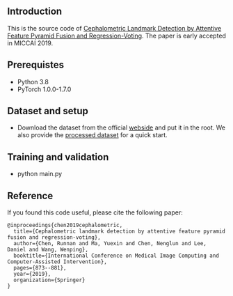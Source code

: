 ## Introduction
This is the source code of [Cephalometric Landmark Detection by Attentive Feature Pyramid Fusion and Regression-Voting](https://arxiv.org/pdf/1908.08841.pdf). The paper is early accepted in MICCAI 2019.



## Prerequistes
- Python 3.8
- PyTorch 1.0.0-1.7.0

## Dataset and setup
- Download the dataset from the official [webside](https://figshare.com/s/37ec464af8e81ae6ebbf) and put it in the root. We also provide the [processed dataset](https://connecthkuhk-my.sharepoint.com/personal/crnsmile_connect_hku_hk/_layouts/15/onedrive.aspx?id=%2Fpersonal%2Fcrnsmile%5Fconnect%5Fhku%5Fhk%2FDocuments%2FGoogle%5Fdrive%2Fprocess%5Fdata%2Ezip&parent=%2Fpersonal%2Fcrnsmile%5Fconnect%5Fhku%5Fhk%2FDocuments%2FGoogle%5Fdrive&fromShare=true&ga=1) for a quick start.

## Training and validation
- python main.py

## Reference

If you found this code useful, please cite the following paper:

```
@inproceedings{chen2019cephalometric,
  title={Cephalometric landmark detection by attentive feature pyramid fusion and regression-voting},
  author={Chen, Runnan and Ma, Yuexin and Chen, Nenglun and Lee, Daniel and Wang, Wenping},
  booktitle={International Conference on Medical Image Computing and Computer-Assisted Intervention},
  pages={873--881},
  year={2019},
  organization={Springer}
}
```
